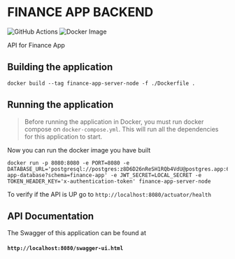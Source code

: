 # FINANCE APP BACKEND
![GitHub Actions](https://github.com/viictrp/finance-app-backend/actions/workflows/build.yml/badge.svg) ![Docker Image](https://github.com/viictrp/finance-app-backend/actions/workflows/docker-image.yml/badge.svg)

API for Finance App

## Building the application

    docker build --tag finance-app-server-node -f ./Dockerfile .

## Running the application

> Before running the application in Docker, you must run docker compose on `docker-compose.yml`.
> This will run all the dependencies for this application to start.

Now you can run the docker image you have built

    docker run -p 8080:8080 -e PORT=8080 -e DATABASE_URL='postgresql://postgres:z8D6D26nReSH1RQb4VdU@postgres.app:6787/finance-app-database?schema=finance-app' -e JWT_SECRET=LOCAL_SECRET -e TOKEN_HEADER_KEY='x-authentication-token' finance-app-server-node

To verify if the API is UP go to `http://localhost:8080/actuator/health`

## API Documentation

The Swagger of this application can be found at <br>

#### `http://localhost:8080/swagger-ui.html`
